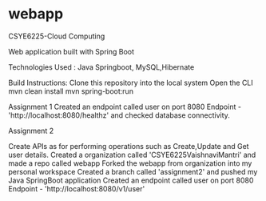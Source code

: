 # webapp
CSYE6225-Cloud Computing

Web application built with Spring Boot

Technologies Used : Java Springboot, MySQL,Hibernate

Build Instructions: Clone this repository into the local system Open the CLI mvn clean install mvn spring-boot:run


Assignment 1
 Created an endpoint called user on port 8080 Endpoint - 'http://localhost:8080/healthz' and checked database connectivity.


Assignment 2

Create APIs as for performing operations such as Create,Update and Get user details.
Created a organization called 'CSYE6225VaishnaviMantri' and made a repo called webapp Forked the webapp from organization into my personal workspace Created a branch called 'assignment2' and pushed my Java SpringBoot application Created an endpoint called user on port 8080 Endpoint - 'http://localhost:8080/v1/user'